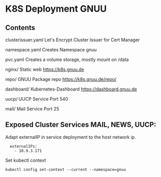 K8S Deployment GNUU
===================

Contents
--------


clusterissuer.yaml Let's Encrypt Cluster Issuer for Cert Manager

namespace.yaml Creates Namespace gnuu

pvc.yaml Creates a volume storage, mostly mount on /data


nginx/ Static web https://k8s.gnuu.de

repo/ GNUU Package repo https://k8s.gnuu.de/repo/

dashboard/ Kubernetes-Dashboard https://dashboard.gnuu.de

uucp/ UUCP Service Port 540

mail/ Mail Service Port 25


Exposed Cluster Services MAIL, NEWS, UUCP:
------------------------------------------

Adapt externalIP in service deployment to the host network ip. 

```
  externalIPs:
    - 10.9.3.171
```

Set kubectl context

```
kubectl config set-context --current --namespace=gnuu
```

